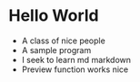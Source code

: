 # Hello World
+ A class of nice people
+ A sample program
+ I seek to learn md markdown
+ Preview function works nice
